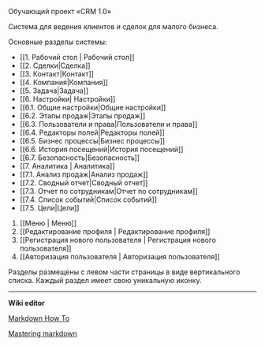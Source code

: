 Обучающий проект «CRM 1.0»

Система для ведения клиентов и сделок для малого бизнеса.

Основные разделы системы:
- [[1. Рабочий стол | Рабочий стол]]
- [[2. Сделки|Сделка]]
- [[3. Контакт|Контакт]]
- [[4. Компания|Компания]]
- [[5. Задача|Задача]]
- [[6. Настройки| Настройки]]
 - [[6.1. Общие настройки|Общие настройки]]
 - [[6.2. Этапы продаж|Этапы продаж]]
 - [[6.3. Пользователи и права|Пользователи и права]]
 - [[6.4. Редакторы полей|Редакторы полей]]
 - [[6.5. Бизнес процессы|Бизнес процессы]]
 - [[6.6. История посещений|История посещений]]
 - [[6.7. Безопасность|Безопасность]]
- [[7. Аналитика | Аналитика]]
 - [[7.1. Анализ продаж|Анализ продаж]]
 - [[7.2. Сводный отчет|Сводный отчет]]
 - [[7.3. Отчет по сотрудникам|Отчет по сотрудникам]]
 - [[7.4. Список событий|Список событий]]
 - [[7.5. Цели|Цели]]
1. [[Меню | Меню]]
1. [[Редактирование профиля | Редактирование профиля]]
1. [[Регистрация нового пользователя | Регистрация нового пользователя]]
1. [[Авторизация пользователя | Авторизация пользователя]]

Разделы размещены с левом части страницы в виде вертикального списка.
Каждый раздел имеет свою уникальную иконку.

___
**Wiki editor**

[Markdown How To](http://assemble.io/docs/Cheatsheet-Markdown.html)

[Mastering markdown](https://guides.github.com/features/mastering-markdown/)